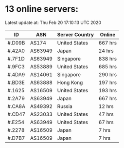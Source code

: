 # 13 online servers:

Latest update at: Thu Feb 20 17:10:13 UTC 2020

| ID | ASN | Server Country | Online |
| -- | --- | -------------- | ------ |
| #.D09B | AS174 | United States | 667 hrs |
| #.42A0 | AS63949 | Japan | 24 hrs |
| #.7F1D | AS63949 | Singapore | 838 hrs |
| #.9FC3 | AS53889 | United States | 685 hrs |
| #.4DA9 | AS14061 | Singapore | 290 hrs |
| #.BD3E | AS63888 | Hong Kong | 197 hrs |
| #.1625 | AS16509 | United States | 193 hrs |
| #.2A79 | AS63949 | Japan | 667 hrs |
| #.CA8A | AS49392 | Russia | 12 hrs |
| #.CD47 | AS23033 | United States | 47 hrs |
| #.E254 | AS63949 | United States | 67 hrs |
| #.2278 | AS16509 | Japan | 7 hrs |
| #.D7B7 | AS16509 | Japan | 7 hrs |

